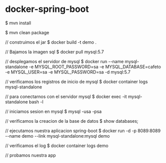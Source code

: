 # docker-spring-boot

$ mvn install

$ mvn clean package

// construimos el jar
$ docker build -t demo .

// Bajamos la imagen sql
$ docker pull mysql:5.7

// desplegamos el servidor de mysql
$ docker run --name mysql-standalone -e MYSQL_ROOT_PASSWORD=sa -e MYSQL_DATABASE=cafeto -e MYSQL_USER=sa -e MYSQL_PASSWORD=sa -d mysql:5.7

// verificamos los registros de inicio de mysql
$ docker container logs mysql-standalone

// para conectarnos con el servidor mysql 
$ docker exec -it mysql-standalone bash -l

// iniciamos sesion en mysql
$ mysql -usa -psa

// verificamos la creacion de la base de datos
$ show databases;

// ejecutamos nuestra aplicacion spring-boot
$ docker run -d -p 8089:8089 --name demo --link mysql-standalone:mysql demo

// verificamos el log
$ docker container logs demo

// probamos nuestra app

